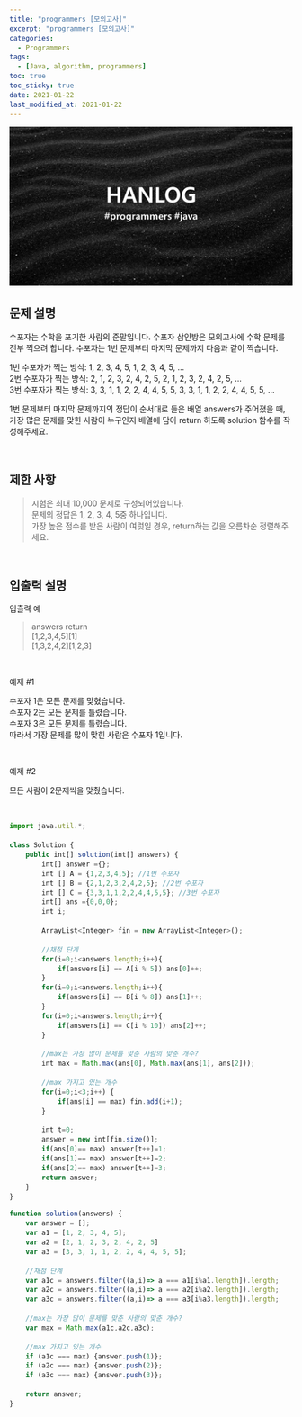 ```yaml
---
title: "programmers [모의고사]"
excerpt: "programmers [모의고사]"
categories:
  - Programmers
tags:
  - [Java, algorithm, programmers]
toc: true
toc_sticky: true
date: 2021-01-22
last_modified_at: 2021-01-22
---
```


![HAN.jpg](/assets/images/programmers.png)

## 문제 설명

수포자는 수학을 포기한 사람의 준말입니다. 수포자 삼인방은 모의고사에 수학 문제를 전부 찍으려 합니다. 수포자는 1번 문제부터 마지막 문제까지 다음과 같이 찍습니다.<br>

1번 수포자가 찍는 방식: 1, 2, 3, 4, 5, 1, 2, 3, 4, 5, ...<br>
2번 수포자가 찍는 방식: 2, 1, 2, 3, 2, 4, 2, 5, 2, 1, 2, 3, 2, 4, 2, 5, ...<br>
3번 수포자가 찍는 방식: 3, 3, 1, 1, 2, 2, 4, 4, 5, 5, 3, 3, 1, 1, 2, 2, 4, 4, 5, 5, ...<br>

1번 문제부터 마지막 문제까지의 정답이 순서대로 들은 배열 answers가 주어졌을 때, 가장 많은 문제를 맞힌 사람이 누구인지 배열에 담아 return 하도록 solution 함수를 작성해주세요.

<br>

## 제한 사항

> 시험은 최대 10,000 문제로 구성되어있습니다.<br>
문제의 정답은 1, 2, 3, 4, 5중 하나입니다.<br>
가장 높은 점수를 받은 사람이 여럿일 경우, return하는 값을 오름차순 정렬해주세요.

<br>

## 입출력 설명

입출력 예

> answers return<br>
[1,2,3,4,5][1]<br>
[1,3,2,4,2][1,2,3]

<br>

예제 #1 <br>

수포자 1은 모든 문제를 맞혔습니다.<br>
수포자 2는 모든 문제를 틀렸습니다.<br>
수포자 3은 모든 문제를 틀렸습니다.<br>
따라서 가장 문제를 많이 맞힌 사람은 수포자 1입니다.

<br>

예제 #2 <br>

모든 사람이 2문제씩을 맞췄습니다.

<br>

```js
import java.util.*;

class Solution {
    public int[] solution(int[] answers) {
        int[] answer ={};
        int [] A = {1,2,3,4,5}; //1번 수포자
        int [] B = {2,1,2,3,2,4,2,5}; //2번 수포자
        int [] C = {3,3,1,1,2,2,4,4,5,5}; //3번 수포자
        int[] ans ={0,0,0};
        int i;

        ArrayList<Integer> fin = new ArrayList<Integer>();

        //채점 단계
        for(i=0;i<answers.length;i++){
            if(answers[i] == A[i % 5]) ans[0]++;
        }
        for(i=0;i<answers.length;i++){
            if(answers[i] == B[i % 8]) ans[1]++;
        }
        for(i=0;i<answers.length;i++){
            if(answers[i] == C[i % 10]) ans[2]++;
        }

        //max는 가장 많이 문제를 맞춘 사람의 맞춘 개수?    
        int max = Math.max(ans[0], Math.max(ans[1], ans[2]));

        //max 가지고 있는 개수 
        for(i=0;i<3;i++) {
            if(ans[i] == max) fin.add(i+1);
        }

        int t=0;
        answer = new int[fin.size()];
        if(ans[0]== max) answer[t++]=1;
        if(ans[1]== max) answer[t++]=2;
        if(ans[2]== max) answer[t++]=3;
        return answer;
    }
}
```

```js
function solution(answers) {
    var answer = [];
    var a1 = [1, 2, 3, 4, 5];
    var a2 = [2, 1, 2, 3, 2, 4, 2, 5]
    var a3 = [3, 3, 1, 1, 2, 2, 4, 4, 5, 5];
  
    //채점 단계
    var a1c = answers.filter((a,i)=> a === a1[i%a1.length]).length;
    var a2c = answers.filter((a,i)=> a === a2[i%a2.length]).length;
    var a3c = answers.filter((a,i)=> a === a3[i%a3.length]).length;
  
    //max는 가장 많이 문제를 맞춘 사람의 맞춘 개수?  
    var max = Math.max(a1c,a2c,a3c);
  
    //max 가지고 있는 개수 
    if (a1c === max) {answer.push(1)};
    if (a2c === max) {answer.push(2)};
    if (a3c === max) {answer.push(3)};

    return answer;
}
```
